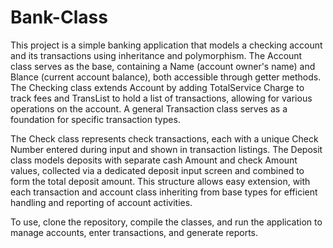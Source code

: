 # Bank-Class
This project is a simple banking application that models a checking account and its transactions using inheritance and polymorphism. 
The Account class serves as the base, containing a Name (account owner's name) and Blance (current account balance), both accessible through getter methods. 
The Checking class extends Account by adding TotalService Charge to track fees and TransList to hold a list of transactions, allowing for various operations on the account.
A general Transaction class serves as a foundation for specific transaction types.

The Check class represents check transactions, each with a unique Check Number entered during input and shown in transaction listings. 
The Deposit class models deposits with separate cash Amount and check Amount values, collected via a dedicated deposit input screen and combined to form the total deposit amount. 
This structure allows easy extension, with each transaction and account class inheriting from base types for efficient handling and reporting of account activities. 

To use, clone the repository, compile the classes, and run the application to manage accounts, enter transactions, and generate reports.
